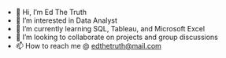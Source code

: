 - 👋 Hi, I’m Ed The Truth
- 👀 I’m interested in Data Analyst
- 🌱 I’m currently learning SQL, Tableau, and Microsoft Excel
- 💞️ I’m looking to collaborate on projects and group discussions
- 📫 How to reach me @ edthetruth@mail.com

<!---
EdTheTruth/EdTheTruth is a ✨ special ✨ repository because its `README.md` (this file) appears on your GitHub profile.
You can click the Preview link to take a look at your changes.
--->
